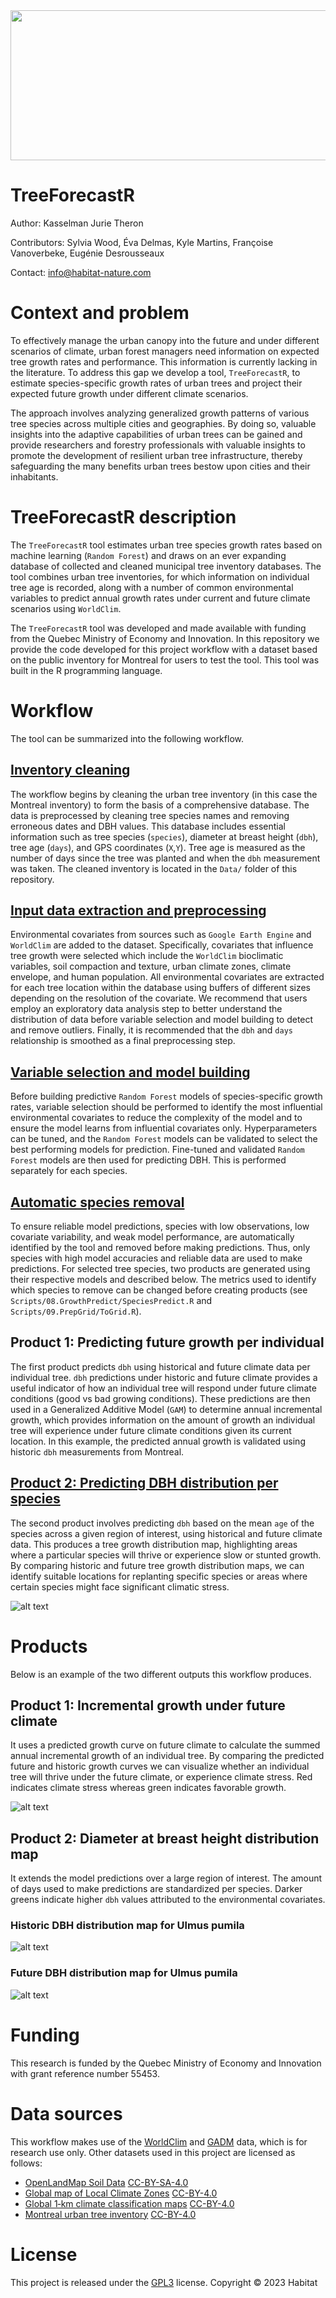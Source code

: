 <img align="centre" width="1100" height="240" src="https://github.com/Habitat-RD/TreeForecastR/blob/main/docs/Habitat_banner.png?raw=true">

# TreeForecastR 

Author: Kasselman Jurie Theron

Contributors: Sylvia Wood, Éva Delmas, Kyle Martins, Françoise Vanoverbeke, Eugénie Desrousseaux

Contact: info@habitat-nature.com

# Context and problem

To effectively manage the urban canopy into the future and under different scenarios of climate, urban forest managers need information on expected tree growth rates and performance. This information is currently lacking in the literature. To address this gap we develop a tool, `TreeForecastR`, to estimate species-specific growth rates of urban trees and project their expected future growth under different climate scenarios. 

The approach involves analyzing generalized growth patterns of various tree species across multiple cities and geographies. By doing so, valuable insights into the adaptive capabilities of urban trees can be gained and provide researchers and forestry professionals with valuable insights to promote the development of resilient urban tree infrastructure, thereby safeguarding the many benefits urban trees bestow upon cities and their inhabitants.

# TreeForecastR description

The `TreeForecastR` tool estimates urban tree species growth rates based on machine learning (`Random Forest`) and draws on an ever expanding database of collected and cleaned municipal tree inventory databases. The tool combines urban tree inventories, for which information on individual tree age is recorded, along with a number of common environmental variables to predict annual growth rates under current and future climate scenarios using `WorldClim`.  

The `TreeForecastR` tool was developed and made available with funding from the Quebec Ministry of Economy and Innovation. In this repository we provide the code developed for this project workflow with a dataset based on the public inventory for Montreal for users to test the tool. This tool was built in the R programming language.


# Workflow

The tool can be summarized into the following workflow.

## <u> Inventory cleaning </u>
The workflow begins by cleaning the urban tree inventory (in this case the Montreal inventory) to form the basis of a comprehensive database. The data is preprocessed by cleaning tree species names and removing erroneous dates and DBH values. This database includes essential information such as tree species (`species`), diameter at breast height (`dbh`), tree age (`days`), and GPS coordinates (`X`,`Y`). Tree age is measured as the number of days since the tree was planted and when the `dbh` measurement was taken. The cleaned inventory is located in the `Data/` folder of this repository.

## <u> Input data extraction and preprocessing </u>
Environmental covariates from sources such as `Google Earth Engine` and `WorldClim` are added to the dataset. Specifically, covariates that influence tree growth were selected which include the `WorldClim` bioclimatic variables, soil compaction and texture, urban climate zones, climate envelope, and human population. All environmental covariates are extracted for each tree location within the database using buffers of different sizes depending on the resolution of the covariate. We recommend that users employ an exploratory data analysis step to better understand the distribution of data before variable selection and model building to detect and remove outliers. Finally, it is recommended that the  `dbh` and `days` relationship is smoothed as a final preprocessing step.

## <u> Variable selection and model building </u>
Before building predictive `Random Forest` models of species-specific growth rates, variable selection should be performed to identify the most influential environmental covariates to reduce the complexity of the model and to ensure the model learns from influential covariates only. Hyperparameters can be tuned, and the `Random Forest` models can be validated to select the best performing models for prediction. Fine-tuned and validated `Random Forest` models are then used for predicting DBH. This is performed separately for each species.

## <u> Automatic species removal </u>
To ensure reliable model predictions, species with low observations, low covariate variability, and weak model performance, are automatically identified by the tool and removed before making predictions. Thus, only species with high model accuracies and reliable data are used to make predictions. For selected tree species, two products are generated using their respective models and described below. The metrics used to identify which species to remove can be changed before creating products (see `Scripts/08.GrowthPredict/SpeciesPredict.R` and `Scripts/09.PrepGrid/ToGrid.R`).

## Product 1: Predicting future growth per individual </u>
The first product predicts `dbh` using historical and future climate data per individual tree. `dbh` predictions under historic and future climate provides a useful indicator of how an individual tree will respond under future climate conditions (good vs bad growing conditions). These predictions are then used in a Generalized Additive Model (`GAM`) to determine annual incremental growth, which provides information on the amount of growth an individual tree will experience under future climate conditions given its current location. In this example, the predicted annual growth is validated using historic `dbh` measurements from Montreal.

## <u> Product 2: Predicting DBH distribution per species </u>
The second product involves predicting `dbh`  based on the mean `age` of the species across a given region of interest, using historical and future climate data. This produces a tree growth distribution map, highlighting areas where a particular species will thrive or experience slow or stunted growth. By comparing historic and future tree growth distribution maps, we can identify suitable locations for replanting specific species or areas where certain species might face significant climatic stress.

![alt text](https://github.com/Habitat-RD/TreeForecastR/blob/main/docs/UrbTreeGrowthFlowMap.JPG?raw=true)

# Products

Below is an example of the two different outputs this workflow produces.

## Product 1: Incremental growth under future climate
It uses a predicted growth curve on future climate to calculate the summed annual incremental growth of an individual tree. By comparing the predicted future and historic growth curves we can visualize whether an individual tree will thrive under the future climate, or experience climate stress. Red indicates climate stress whereas green indicates favorable growth.

![alt text](https://github.com/Habitat-RD/TreeForecastR/blob/main/docs/Product1.png?raw=true)

## Product 2: Diameter at breast height distribution map
It extends the model predictions over a large region of interest. The amount of days used to make predictions are standardized per species. Darker greens indicate higher `dbh` values attributed to the environmental covariates.

### Historic DBH distribution map for Ulmus pumila

![alt text](https://github.com/Habitat-RD/TreeForecastR/blob/main/docs/Product2_hist.png?raw=true)

### Future DBH distribution map for Ulmus pumila

![alt text](https://github.com/Habitat-RD/TreeForecastR/blob/main/docs/Product2_fut.png?raw=true)

# Funding

This research is funded by the Quebec Ministry of Economy and Innovation with grant reference number 55453.

# Data sources

This workflow makes use of the [WorldClim](https://worldclim.org/) and [GADM](https://gadm.org/index.html) data, which is for research use only. Other datasets used in this project are licensed as follows:
* [OpenLandMap Soil Data](https://zenodo.org/record/2525665) [CC-BY-SA-4.0](https://creativecommons.org/licenses/by-sa/4.0/)
* [Global map of Local Climate Zones](https://zenodo.org/record/6364594) [CC-BY-4.0](https://creativecommons.org/licenses/by/4.0/)
* [Global 1‑km climate classification maps](https://www.gloh2o.org/koppen/) [CC-BY-4.0](https://creativecommons.org/licenses/by/4.0/)
* [Montreal urban tree inventory](https://www.donneesquebec.ca/recherche/dataset/vmtl-arbres) [CC-BY-4.0](https://creativecommons.org/licenses/by/4.0/)

# License

This project is released under the [GPL3](https://www.gnu.org/licenses/gpl-3.0.en.html) license. Copyright © 2023 Habitat
